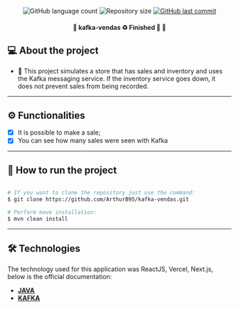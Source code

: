 <div align='center'>
</div>

<p align="center">
  <img alt="GitHub language count" src="https://img.shields.io/github/languages/count/ArthurB95//kafka-vendas?color=%2304D361">

  <img alt="Repository size" src="https://img.shields.io/github/repo-size/ArthurB95//kafka-vendas">
  
  <a href="https://github.com/ArthurB95//kafka-vendas/commits/master">
    <img alt="GitHub last commit" src="https://img.shields.io/github/last-commit/ArthurB95//kafka-vendas">
  </a>
    
</p>

<h4 align="center"> 
	🚧  kafka-vendas  ♻️ Finished 🚀 🚧
</h4>

## 💻 About the project

- 🚀 This project simulates a store that has sales and inventory and uses the Kafka messaging service. If the inventory service goes down, it does not prevent sales from being recorded.

---

## ⚙️ Functionalities

-   [x] It is possible to make a sale;
-   [x] You can see how many sales were seen with Kafka

---

## 🚀 How to run the project

```bash

# If you want to clone the repository just use the command:
$ git clone https://github.com/ArthurB95/kafka-vendas.git

# Perform mave installation:
$ mvn clean install

```

---

## 🛠 Technologies

The technology used for this application was ReactJS, Vercel, Next.js, below is the official documentation:

-   **[JAVA](https://www.java.com/pt-BR/)**
-   **[KAFKA](https://kafka.apache.org/)**

